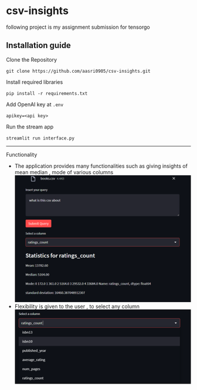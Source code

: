 # csv-insights
following project is my assignment submission for tensorgo

## Installation guide
Clone the Repository
  ```
  git clone https://github.com/aasri0905/csv-insights.git
  ```
Install required libraries
```
pip install -r requirements.txt
```
Add OpenAI key at `.env`
```
apikey=<api key>
```
Run the stream app
```
streamlit run interface.py
```
------------------------------------------
Functionality 
- The application provides many functionalities such as giving insights of mean median , mode of various columns
  ![](https://raw.githubusercontent.com/aasri0905/csv-insights/main/mean-median.png)
- Flexibility is given to the user , to select any column
  ![](https://github.com/aasri0905/csv-insights/blob/main/multiple-column.png?raw=true)
